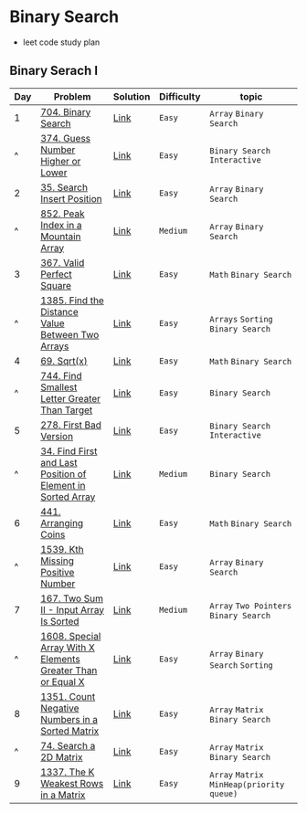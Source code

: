 # Binary Search
- leet code study plan


## Binary Serach I
|Day|Problem|Solution|Difficulty|topic|
|---|-------|--------|----------|-----|
|1|[704. Binary Search](https://leetcode.com/problems/binary-search/?envType=study-plan&id=binary-search-i)|[Link](./BinarySearchI/704-binary_search.cpp)|`Easy`|`Array` `Binary Search`|
|^|[374. Guess Number Higher or Lower](https://leetcode.com/problems/guess-number-higher-or-lower/description/?envType=study-plan&id=binary-search-i)|[Link](./BinarySearchI/374-guess_number_higher_or_lower.cpp)|`Easy`|`Binary Search` `Interactive`|
|2|[35. Search Insert Position](https://leetcode.com/problems/search-insert-position/description/?envType=study-plan&id=binary-search-i)|[Link](./BinarySearchI/35-search_insert_position.cpp)|`Easy`|`Array` `Binary Search`|
|^|[852. Peak Index in a Mountain Array](https://leetcode.com/problems/peak-index-in-a-mountain-array/description/?envType=study-plan&id=binary-search-i)|[Link](./BinarySearchI/852-peak_index_in_a_mountain_array.cpp)|`Medium`|`Array` `Binary Search`|
|3|[367. Valid Perfect Square](https://leetcode.com/problems/valid-perfect-square/)|[Link](./BinarySearchI/367-valid_perfect_square.cpp)|`Easy`|`Math` `Binary Search`|
|^|[1385. Find the Distance Value Between Two Arrays](https://leetcode.com/problems/find-the-distance-value-between-two-arrays/description/?envType=study-plan&id=binary-search-i)|[Link](./BinarySearchI/1385-find_the_distance_value_between_two_arrays.cpp)|`Easy`|`Arrays` `Sorting` `Binary Search`|
|4|[69. Sqrt(x)](https://leetcode.com/problems/sqrtx/?envType=study-plan&id=binary-search-i)|[Link](./BinarySearchI/69-sqrt(x).cpp)|`Easy`|`Math` `Binary Search`|
|^|[744. Find Smallest Letter Greater Than Target](https://leetcode.com/problems/find-smallest-letter-greater-than-target/?envType=study-plan&id=binary-search-i)|[Link](./BinarySearchI/744-find_smallest_letter_greater_than_target.cpp)|`Easy`|`Binary Search`|
|5|[278. First Bad Version](https://leetcode.com/problems/first-bad-version/description/?envType=study-plan&id=binary-search-i)|[Link](./BinarySearchI/278-first_bad_version.cpp)|`Easy`|`Binary Search` `Interactive`|
|^|[34. Find First and Last Position of Element in Sorted Array](https://leetcode.com/problems/find-first-and-last-position-of-element-in-sorted-array/description/?envType=study-plan&id=binary-search-i)|[Link](./BinarySearchI/34-find_first_and_last_position_of_element_in_sorted_array.cpp)|`Medium`|`Binary Search`|
|6|[441. Arranging Coins](https://leetcode.com/problems/arranging-coins/description/?envType=study-plan&id=binary-search-i)|[Link](./BinarySearchI/441-arranging_coins.cpp)|`Easy`|`Math` `Binary Search`|
|^|[1539. Kth Missing Positive Number](https://leetcode.com/problems/kth-missing-positive-number/description/?envType=study-plan&id=binary-search-i)|[Link](./BinarySearchI/1539-kth_missing_positive_number.cpp)|`Easy`|`Array` `Binary Search`|
|7|[167. Two Sum II - Input Array Is Sorted](https://leetcode.com/problems/two-sum-ii-input-array-is-sorted/description/?envType=study-plan&id=binary-search-i)|[Link](./BinarySearchI/167-two_sum_II_Input_array_is_sorted.cpp)|`Medium`|`Array` `Two Pointers` `Binary Search`|
|^|[1608. Special Array With X Elements Greater Than or Equal X](https://leetcode.com/problems/special-array-with-x-elements-greater-than-or-equal-x/)|[Link](./BinarySearchI/1608-special_array_with_x_elements_greater_than_or_equal_x.cpp)|`Easy`|`Array` `Binary Search` `Sorting`|
|8|[1351. Count Negative Numbers in a Sorted Matrix](https://leetcode.com/problems/count-negative-numbers-in-a-sorted-matrix/description/?envType=study-plan&id=binary-search-i)|[Link](./BinarySearchI/1351-count_negative_numbers_in_a_sorted_matrix.cpp)|`Easy`|`Array` `Matrix` `Binary Search`|
|^|[74. Search a 2D Matrix](https://leetcode.com/problems/search-a-2d-matrix/description/?envType=study-plan&id=binary-search-i)|[Link](./BinarySearchI/74-search_a_2d_matrix.cpp)|`Easy`|`Array` `Matrix` `Binary Search`|
|9|[1337. The K Weakest Rows in a Matrix](https://leetcode.com/problems/the-k-weakest-rows-in-a-matrix/description/?envType=study-plan&id=binary-search-i)|[Link](./BinarySearchI/1337-the_k_weakest_rows_in_a_matrix.cpp)|`Easy`|`Array` `Matrix` `MinHeap(priority queue)`|